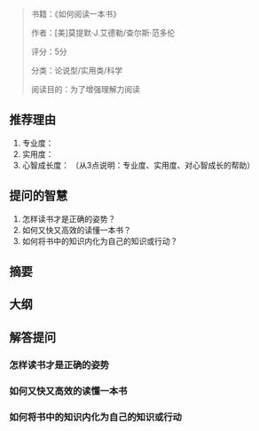 > 书籍：《如何阅读一本书》
>
> 作者：[美]莫提默·J.艾德勒/查尔斯·范多伦
>
> 评分：5分
>
> 分类：论说型/实用类/科学
>
> 阅读目的：为了增强理解力阅读

## 推荐理由

1. 专业度：
2. 实用度：
3. 心智成长度：
（从3点说明：专业度、实用度、对心智成长的帮助）

## 提问的智慧

1. 怎样读书才是正确的姿势？
2. 如何又快又高效的读懂一本书？
3. 如何将书中的知识内化为自己的知识或行动？

## 摘要

## 大纲

## 解答提问

### 怎样读书才是正确的姿势



### 如何又快又高效的读懂一本书


### 如何将书中的知识内化为自己的知识或行动
